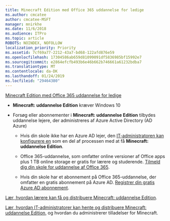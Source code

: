 ```yaml
---
title: Minecraft Edition med Office 365 uddannelse for ledige
ms.author: cmcatee
author: cmcatee-MSFT
manager: mnirkhe
ms.date: 11/6/2018
ms.audience: ITPro
ms.topic: article
ROBOTS: NOINDEX, NOFOLLOW
localization_priority: Priority
ms.assetid: 7cf69a77-2212-43a7-bd68-122afd876e59
ms.openlocfilehash: 17304586ab659d81099091df5836985bf15992e7
ms.sourcegitcommit: e2864efcfb493b6e46b662b746661a61232bdba7
ms.translationtype: MT
ms.contentlocale: da-DK
ms.lasthandoff: 01/24/2019
ms.locfileid: "29464380"
---
```

[Minecraft Edition med Office 365 uddannelse for ledige](https://docs.microsoft.com/en-us/education/windows/get-minecraft-for-education)
  
- **Minecraft: uddannelse Edition** kræver Windows 10 
    
- Forsøg eller abonnementer i **Minecraft: uddannelse Edition** tilbydes uddannelse lejere, der administreres af Azure Active Directory (AD Azure) 
    
  - Hvis din skole ikke har en Azure AD lejer, den [IT-administratoren kan konfigurere en](https://docs.microsoft.com/en-us/education/windows/school-get-minecraft) som en del af processen med at få **Minecraft: uddannelse Edition**.
    
  - Office 365-uddannelse, som omfatter online versioner af Office apps plus 1 TB online storage er gratis for lærere og studerende. [Tilmeld dig din skole for uddannelse af Office 365](https://products.office.com/academic/office-365-education-plan).
    
  - Hvis din skole har et abonnement på Office 365-uddannelse, der omfatter en gratis abonnement på Azure AD. [Registrer din gratis Azure AD abonnement](https://msdn.microsoft.com/library/windows/hardware/mt703369%28v=vs.85%29.aspx).
    
[Lær, hvordan lærere kan få og distribuere Minecraft: uddannelse Edition](https://docs.microsoft.com/en-us/education/windows/teacher-get-minecraft).
  
[Lær, hvordan IT-administratorer kan hente og distribuere Minecraft: uddannelse Edition](https://docs.microsoft.com/en-us/education/windows/school-get-minecraft), og hvordan du administrerer tilladelser for Minecraft.
  

